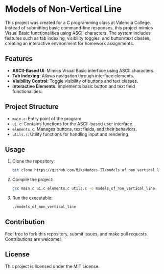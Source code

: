 # Models of Non-Vertical Line

This project was created for a C programming class at Valencia College.
Instead of submitting basic command-line responses, this project mimics 
Visual Basic functionalities using ASCII characters. The system includes
features such as tab indexing, visibility toggles, and button/text classes,
creating an interactive environment for homework assignments.

## Features

- **ASCII-Based UI**: Mimics Visual Basic interface using ASCII characters.
- **Tab Indexing**: Allows navigation through interface elements.
- **Visibility Control**: Toggle visibility of buttons and text classes.
- **Interactive Elements**: Implements basic button and text field functionalities.

## Project Structure

- `main.c`: Entry point of the program.
- `ui.c`: Contains functions for the ASCII-based user interface.
- `elements.c`: Manages buttons, text fields, and their behaviors.
- `utils.c`: Utility functions for handling input and rendering.

## Usage

1. Clone the repository:
    ```bash
    git clone https://github.com/MikeHodges-IT/models_of_non_vertical_line.git
    ```
2. Compile the project:
    ```bash
    gcc main.c ui.c elements.c utils.c -o models_of_non_vertical_line
    ```
3. Run the executable:
    ```bash
    ./models_of_non_vertical_line
    ```

## Contribution

Feel free to fork this repository, submit issues, and make pull requests. Contributions are welcome!

## License

This project is licensed under the MIT License.
